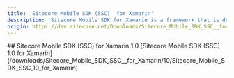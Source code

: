 ```yaml
---
title: 'Sitecore Mobile SDK (SSC)  for Xamarin'
description: 'Sitecore Mobile SDK for Xamarin is a framework that is designed to help the developer produce native mobile applications that use and serve content that is managed by Sitecore.'
origin: https://dev.sitecore.net/Downloads/Sitecore_Mobile_SDK_SSC__for_Xamarin.aspx
---
```


<Card variant='outlineRaised' px={0} mb={8}>
<CardHeader>
## Sitecore Mobile SDK (SSC) for Xamarin 1.0
</CardHeader>
<CardBody>
[Sitecore Mobile SDK (SSC) 1.0 for Xamarin](/downloads/Sitecore_Mobile_SDK_SSC__for_Xamarin/10/Sitecore_Mobile_SDK_SSC_10_for_Xamarin)
</CardBody>          
</Card>
